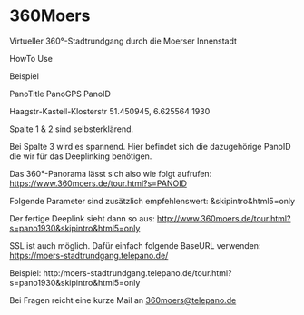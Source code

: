 # 360Moers
Virtueller 360°-Stadtrundgang durch die Moerser Innenstadt

HowTo Use

Beispiel


PanoTitle	                  PanoGPS	                  PanoID

Haagstr-Kastell-Klosterstr	51.450945, 6.625564	      1930

Spalte 1 & 2 sind selbsterklärend.


Bei Spalte 3 wird es spannend. Hier befindet sich die dazugehörige PanoID die wir für das Deeplinking benötigen.

Das 360°-Panorama lässt sich also wie folgt aufrufen: https://www.360moers.de/tour.html?s=PANOID

Folgende Parameter sind zusätzlich empfehlenswert: &skipintro&html5=only

Der fertige Deeplink sieht dann so aus: http://www.360moers.de/tour.html?s=pano1930&skipintro&html5=only


SSL ist auch möglich. Dafür einfach folgende BaseURL verwenden: https://moers-stadtrundgang.telepano.de/

Beispiel: http:/moers-stadtrundgang.telepano.de/tour.html?s=pano1930&skipintro&html5=only


Bei Fragen reicht eine kurze Mail an 360moers@telepano.de
